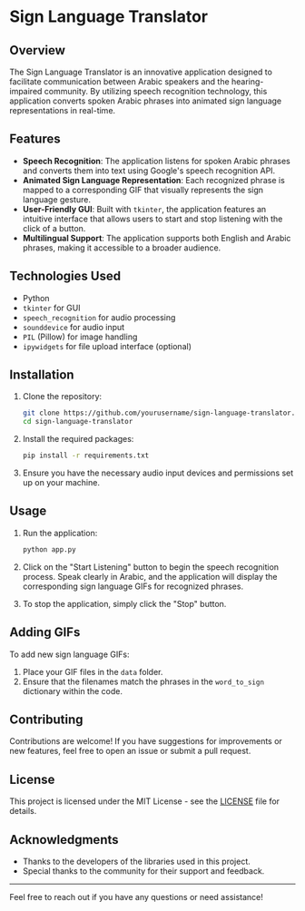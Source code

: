 # Sign Language Translator

## Overview
The Sign Language Translator is an innovative application designed to facilitate communication between Arabic speakers and the hearing-impaired community. By utilizing speech recognition technology, this application converts spoken Arabic phrases into animated sign language representations in real-time.

## Features
- **Speech Recognition**: The application listens for spoken Arabic phrases and converts them into text using Google's speech recognition API.
- **Animated Sign Language Representation**: Each recognized phrase is mapped to a corresponding GIF that visually represents the sign language gesture.
- **User-Friendly GUI**: Built with `tkinter`, the application features an intuitive interface that allows users to start and stop listening with the click of a button.
- **Multilingual Support**: The application supports both English and Arabic phrases, making it accessible to a broader audience.

## Technologies Used
- Python
- `tkinter` for GUI
- `speech_recognition` for audio processing
- `sounddevice` for audio input
- `PIL` (Pillow) for image handling
- `ipywidgets` for file upload interface (optional)

## Installation
1. Clone the repository:
   ```bash
   git clone https://github.com/yourusername/sign-language-translator.git
   cd sign-language-translator
   ```

2. Install the required packages:
   ```bash
   pip install -r requirements.txt
   ```

3. Ensure you have the necessary audio input devices and permissions set up on your machine.

## Usage
1. Run the application:
   ```bash
   python app.py
   ```

2. Click on the "Start Listening" button to begin the speech recognition process. Speak clearly in Arabic, and the application will display the corresponding sign language GIFs for recognized phrases.

3. To stop the application, simply click the "Stop" button.

## Adding GIFs
To add new sign language GIFs:
1. Place your GIF files in the `data` folder.
2. Ensure that the filenames match the phrases in the `word_to_sign` dictionary within the code.

## Contributing
Contributions are welcome! If you have suggestions for improvements or new features, feel free to open an issue or submit a pull request.

## License
This project is licensed under the MIT License - see the [LICENSE](LICENSE) file for details.

## Acknowledgments
- Thanks to the developers of the libraries used in this project.
- Special thanks to the community for their support and feedback.

---

Feel free to reach out if you have any questions or need assistance!

